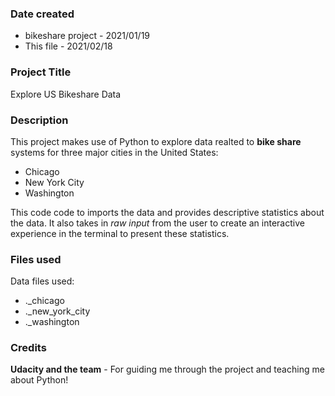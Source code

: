 ### Date created

* bikeshare project - 2021/01/19
* This file - 2021/02/18

### Project Title
Explore US Bikeshare Data

### Description
This project makes use of Python to explore data realted to **bike share** systems for three major cities in the United States: 
* Chicago
* New York City
* Washington

This code code to imports the data and provides descriptive statistics about the data. 
It also takes in _raw input_ from the user to create an interactive experience in the terminal to present these statistics.


### Files used
Data files used:
* ._chicago
* ._new_york_city
* ._washington

### Credits
**Udacity and the team** - For guiding me through the project and teaching me about Python!

